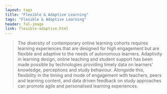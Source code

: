 ```yaml
---
layout: tags
title: "Flexible & Adaptive Learning"
tags: "Flexible & Adaptive Learning"
header: fal-image
link: flexible-adaptive.html
---
```


> The diversity of contemporary online learning cohorts requires learning experiences that are designed for high engagement but are flexible and adaptive to the needs of autonomous learners. Adaptivity in learning design, online teaching and student support has been made possible by technologies providing timely data on learners’ knowledge, perceptions and study behaviour. Alongside this, flexibility in the timing and mode of engagement with teachers, peers and learning content, and data driven feedback on study approaches can promote agile and personalised learning experiences. 
